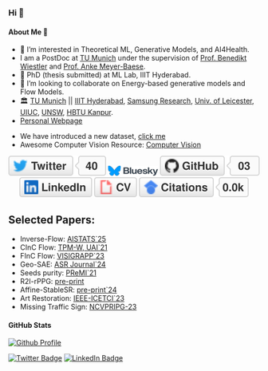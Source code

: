  ### Hi 👋
#### About Me 🚀
- 👀 I’m interested in Theoretical ML, Generative Models, and AI4Health.
- I am a PostDoc at [TU Munich](https://www.tum.de/en/?r=1) under the supervision of [Prof. Benedikt Wiestler](https://ai-idt.github.io/) and [Prof. Anke Meyer-Baese](https://www.sc.fsu.edu/people?uid=ameyerbaese). 
- 🌱 PhD (thesis submitted) at ML Lab, IIIT Hyderabad.
- 💞️ I’m looking to collaborate on Energy-based generative models and Flow Models.
- 🏛️  [TU Munich](https://www.tum.de/en/?r=1) || [IIIT Hyderabad](https://www.iiit.ac.in/), [Samsung Research](https://research.samsung.com/sri-b), [Univ. of Leicester](https://le.ac.uk/), [UIUC](https://ece.illinois.edu/about/directory/faculty/n-ahuja), [UNSW](https://www.unsw.edu.au/), [HBTU Kanpur](https://hbtu.ac.in/).
- [Personal Webpage](https://researchweb.iiit.ac.in/~sandeep.nagar/)
<!-- - 📫 How to reach me ... [profile page](https://naagar.github.io) -->
- We have introduced a new dataset, [click me](https://naagar.github.io/cornseedsdataset)  
- Awesome Computer Vision Resource: [Computer Vision](https://github.com/jbhuang0604/awesome-computer-vision)
<p align="center"> 
	<a href="https://twitter.com/NaagarRN"><img src="imgs/twitter.svg" alt="Twitter"></a>
	<a href="https://bsky.app/profile/naagar.bsky.social"><img src="imgs/Bluesky_Logo_with_wordmark_1.png" alt="Bluesky"></a> <!-- Add your actual Bluesky ID here -->
	<a href="https://github.com/naagar"><img src="imgs/github.svg" alt="GitHub"></a>
	<a href="https://www.linkedin.com/in/sandeepnaagar"><img src="imgs/linkedin.svg" alt="LinkedIn"></a>
<!-- 	<a href="https://github.com/sponsors/terrytangyuan"><img src="imgs/sponsors.svg" alt="Sponsors"></a> -->
	<a href="https://drive.google.com/file/d/1FnQi-tNJ9IWwpk2hwgQgv8E-t9FPp4SA/view?usp=sharing"><img src="imgs/cv.svg" alt="Curriculum Vitae"></a>
	<a href="https://scholar.google.com/citations?user=MQQy_T4AAAAJ&hl=en&authuser=1"><img src="imgs/citations.svg" alt="Citations"></a>
</p>
<!---
Naagar/Naagar is a ✨ special ✨ repository because its `README.md` (this file) appears on your GitHub profile.
You can click the Preview link to take a look at your changes. Hi, I’m Sandeep Nagar
 I’m interested in Theoretical ML, Computer Vision
 I’m currently an MS research student at ML Lab, IIIT-Hyderabad.
 I’m looking to collaborate on Energy-based generative models.
 How to reach me ... !(profile page)[https://naagar.github.io]
--->
<!-- https://github.com/jbhuang0604/awesome-computer-vision -->

<!-- - Data Scientist leading innovation in AI at Fortune 100 companies -->
## Selected Papers: 
 - Inverse-Flow: [AISTATS`25](https://naagar.github.io/InverseFlow/)
 - CInC Flow: [TPM-W, UAI`21](https://naagar.github.io/CInCFlow/)
 - FInC Flow: [VISIGRAPP`23](https://naagar.github.io/FInC-Flow/)
 - Geo-SAE: [ASR Journal`24](https://naagar.github.io/stackedAE4Geo/)
 - Seeds purity: [PReMI`21](https://naagar.github.io/cornseedsdataset/)
 - R2I-rPPG: [pre-print](https://arxiv.org/abs/2410.15851)
 - Affine-StableSR: [pre-print`24](https://scholar.google.com/citations?user=MQQy_T4AAAAJ)
 - Art Restoration: [IEEE-ICETCI`23](https://ieeexplore.ieee.org/abstract/document/10331102/)
 - Missing Traffic Sign: [NCVPRIPG-23](https://link.springer.com/chapter/10.1007/978-981-97-5212-6_16)
#### GitHub Stats
<!-- https://badges.pufler.dev/repos/{naagar} -->

[![Github Profile](https://github-readme-stats.vercel.app/api?username=naagar&&hide=stars&show_icons=true&hide_title=true&hide_border=true)](https://github.com/NaagarRN)

<!-- #### Get in Touch 👽
- Twitter: [@naagar](https://twitter.com/NaagarRN)
- LinkedIn: [@naagar](https://www.linkedin.com/in/sandeepnaagar/)
- Website: [naagar.github.io](https://naagar.github.io) -->
[![Twitter Badge](https://img.shields.io/badge/Twitter-Profile-informational?style=flat&logo=twitter&logoColor=white&color=1CA2F1)](https://twitter.com/NaagarRN)
[![LinkedIn Badge](https://img.shields.io/badge/LinkedIn-Profile-informational?style=flat&logo=linkedin&logoColor=white&color=0D76A8)](https://www.linkedin.com/in/sandeepnaagar/)
